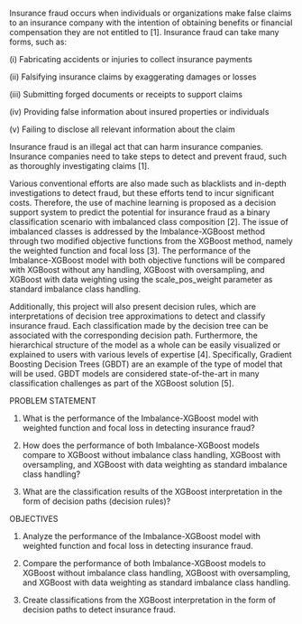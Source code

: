 Insurance fraud occurs when individuals or organizations make false claims to an insurance company with the intention of obtaining benefits or financial compensation they are not entitled to [1]. Insurance fraud can take many forms, such as:

(i) Fabricating accidents or injuries to collect insurance payments

(ii) Falsifying insurance claims by exaggerating damages or losses

(iii) Submitting forged documents or receipts to support claims

(iv) Providing false information about insured properties or individuals

(v) Failing to disclose all relevant information about the claim

Insurance fraud is an illegal act that can harm insurance companies. Insurance companies need to take steps to detect and prevent fraud, such as thoroughly investigating claims [1].

Various conventional efforts are also made such as blacklists and in-depth investigations to detect fraud, but these efforts tend to incur significant costs. Therefore, the use of machine learning is proposed as a decision support system to predict the potential for insurance fraud as a binary classification scenario with imbalanced class composition [2]. The issue of imbalanced classes is addressed by the Imbalance-XGBoost method through two modified objective functions from the XGBoost method, namely the weighted function and focal loss [3]. The performance of the Imbalance-XGBoost model with both objective functions will be compared with XGBoost without any handling, XGBoost with oversampling, and XGBoost with data weighting using the scale_pos_weight parameter as standard imbalance class handling.

Additionally, this project will also present decision rules, which are interpretations of decision tree approximations to detect and classify insurance fraud. Each classification made by the decision tree can be associated with the corresponding decision path. Furthermore, the hierarchical structure of the model as a whole can be easily visualized or explained to users with various levels of expertise [4]. Specifically, Gradient Boosting Decision Trees (GBDT) are an example of the type of model that will be used. GBDT models are considered state-of-the-art in many classification challenges as part of the XGBoost solution [5].

PROBLEM STATEMENT

1. What is the performance of the Imbalance-XGBoost model with weighted function and focal loss in detecting insurance fraud?

2. How does the performance of both Imbalance-XGBoost models compare to XGBoost without imbalance class handling, XGBoost with oversampling, and XGBoost with data weighting as standard imbalance class handling?

3. What are the classification results of the XGBoost interpretation in the form of decision paths (decision rules)?

OBJECTIVES

1. Analyze the performance of the Imbalance-XGBoost model with weighted function and focal loss in detecting insurance fraud.

2. Compare the performance of both Imbalance-XGBoost models to XGBoost without imbalance class handling, XGBoost with oversampling, and XGBoost with data weighting as standard imbalance class handling.

3. Create classifications from the XGBoost interpretation in the form of decision paths to detect insurance fraud.

